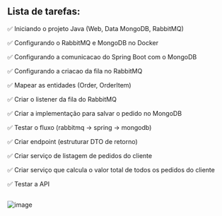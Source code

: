 <h2>Lista de tarefas:</h2>

 &#9989; Iniciando o projeto Java (Web, Data MongoDB, RabbitMQ)
 
 &#9989; Configurando o RabbitMQ e MongoDB no Docker
 
 &#9989; Configurando a comunicacao do Spring Boot com o MongoDB
 
 &#9989; Configurando a criacao da fila no RabbitMQ
 
 &#9989; Mapear as entidades (Order, OrderItem)
 
 &#9989; Criar o listener da fila do RabbitMQ
 
 &#9989; Criar a implementação para salvar o pedido no MongoDB

 &#9989; Testar o fluxo (rabbitmq → spring → mongodb)

 &#9989; Criar endpoint (estruturar DTO de retorno)

 &#9989; Criar serviço de listagem de pedidos do cliente

 &#9989; Criar serviço que calcula o valor total de todos os pedidos do cliente

 &#9989; Testar a API

 <h2></h2>

 ![image](https://github.com/user-attachments/assets/6b9e32bd-4197-4c59-a9bc-3a09ca4b1847)
